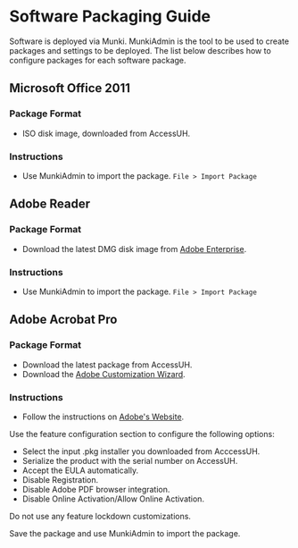 # Software Packaging Guide

Software is deployed via Munki. MunkiAdmin is the tool to be used to create packages and settings to be deployed. The list below describes how to configure packages for each software package.

## Microsoft Office 2011

### Package Format

- ISO disk image, downloaded from AccessUH.

### Instructions

- Use MunkiAdmin to import the package. ````File > Import Package````

## Adobe Reader

### Package Format

- Download the latest DMG disk image from [Adobe Enterprise](http://get.adobe.com/reader/enterprise/).

### Instructions

- Use MunkiAdmin to import the package. ````File > Import Package````

## Adobe Acrobat Pro

### Package Format

- Download the latest package from AccessUH.
- Download the [Adobe Customization Wizard](http://www.adobe.com/support/downloads/detail.jsp?ftpID=5512).

### Instructions

- Follow the instructions on [Adobe's Website](http://www.adobe.com/devnet-docs/acrobatetk/tools/MacWiz/index.html).

Use the feature configuration section to configure the following options:

- Select the input .pkg installer you downloaded from AcccessUH.
- Serialize the product with the serial number on AccessUH.
- Accept the EULA automatically.
- Disable Registration.
- Disable Adobe PDF browser integration.
- Disable Online Activation/Allow Online Activation.

Do not use any feature lockdown customizations.

Save the package and use MunkiAdmin to import the package.
